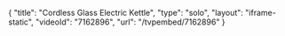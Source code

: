 {
    "title": "Cordless Glass Electric Kettle",
    "type": "solo",
    "layout": "iframe-static",
    "videoId": "7162896",
    "url": "\/tvpembed\/7162896"
}